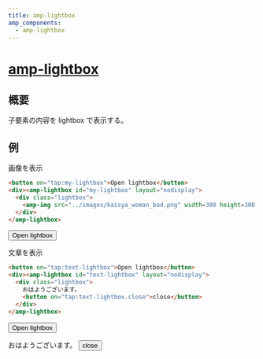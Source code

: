 ```yaml
---
title: amp-lightbox
amp_components:
  - amp-lightbox
---
```


# [amp-lightbox](https://www.ampproject.org/docs/reference/extended/amp-lightbox.html)

## 概要

子要素の内容を lightbox で表示する。

## 例

画像を表示

```html
<button on="tap:my-lightbox">Open lightbox</button>
<div><amp-lightbox id="my-lightbox" layout="nodisplay">
  <div class="lightbox">
    <amp-img src="../images/kaisya_woman_bad.png" width=300 height=300 role=button tabindex=0 on="tap:my-lightbox.close">
  </div>
</amp-lightbox>
```

<button on="tap:my-lightbox">Open lightbox</button>

<div><amp-lightbox id="my-lightbox" layout="nodisplay">
  <div class="lightbox">
    <amp-img src="../images/kaisya_woman_bad.png" width=300 height=300 role=button tabindex=0 on="tap:my-lightbox.close">
  </div>
</amp-lightbox></div>

文章を表示

```html
<button on="tap:text-lightbox">Open lightbox</button>
<div><amp-lightbox id="text-lightbox" layout="nodisplay">
  <div class="lightbox">
    おはようございます。
    <button on="tap:text-lightbox.close">close</button>
  </div>
</amp-lightbox>
```

<button on="tap:text-lightbox">Open lightbox</button>

<div><amp-lightbox id="text-lightbox" layout="nodisplay">
  <div class="lightbox">
    おはようございます。
    <button on="tap:text-lightbox.close">close</button>
  </div>
</amp-lightbox></div>
